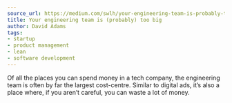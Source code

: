 ```yaml
---
source_url: https://medium.com/swlh/your-engineering-team-is-probably-too-big-7072ddb123bd
title: Your engineering team is (probably) too big
author: David Adams
tags:
- startup
- product management
- lean
- software development
---
```

Of all the places you can spend money in a tech company, the engineering team is often by far the largest cost-centre. Similar to digital ads, it’s also a place where, if you aren’t careful, you can waste a lot of money.
